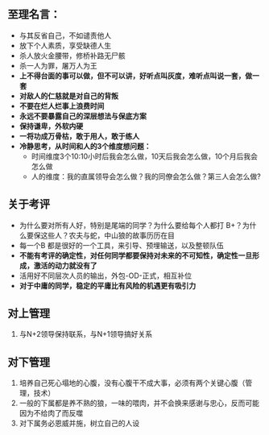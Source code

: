 ## 至理名言：
- 与其反省自己，不如谴责他人
- 放下个人素质，享受缺德人生
- 杀人放火金腰带，修桥补路无尸骸
- 杀一人为罪，屠万人为王
- **上不得台面的事可以做，但不可以讲，好听点叫灰度，难听点叫说一套，做一套**
- **对敌人的仁慈就是对自己的背叛**
- **不要在烂人烂事上浪费时间**
- **永远不要暴露自己的深层想法与保底方案**
- **保持谦卑，外软内硬**
- **一将功成万骨枯，敢于用人，敢于练人**
- **冷静思考，从时间和人的3个维度想问题：**
	- 时间维度3个10:10小时后我会怎么做，10天后我会怎么做，10个月后我会怎么做
	- 人的维度：我的直属领导会怎么做？我的同僚会怎么做？第三人会怎么做?

## 关于考评
- 为什么要对所有人好，特别是尾端的同学？为什么要给每个人都打 B+？为什么要保这些人？农夫与蛇，中山狼的故事历历在目
- 每一个B 都是很好的一个工具，来引导、预埋输送，以及整顿队伍
- **不能有考评的确定性，对任何同学都要保持对未来的不可知性，确定性一旦形成，激活的动力就没有了**
- 活用好不同层次人员的输出，外包-OD-正式，相互补位
- **对于中庸的同学，稳定的平庸比有风险的机遇更有吸引力**


## 对上管理 
1. 与N+2领导保持联系，与N+1领导搞好关系

## 对下管理
1. 培养自己死心塌地的心腹，没有心腹干不成大事，必须有两个关键心腹（管理，技术）
2. 一般的下属都是养不熟的狼，一味的喂肉，并不会换来感谢与忠心，反而可能因为不给肉了而反噬
3. 对下属务必恩威并施，树立自己的人设



